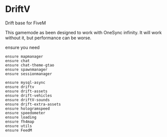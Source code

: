 # DriftV
Drift base for FiveM

This gamemode as been designed to work with OneSync infinity. It will work without it, but performance can be worse.

ensure you need 

```
ensure mapmanager
ensure chat
ensure chat-theme-gtao
ensure spawnmanager
ensure sessionmanager

ensure mysql-async
ensure driftv
ensure drift-assets
ensure drift-vehicles
ensure driftV-sounds
ensure drift-extra-assets
ensure hologramspeed
ensure speedometer
ensure loading
ensure fh4map
ensure utils
ensure FeedM
```
